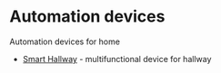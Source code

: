 # Automation devices

Automation devices for home

- [Smart Hallway](smart-hallway) - multifunctional device for hallway
